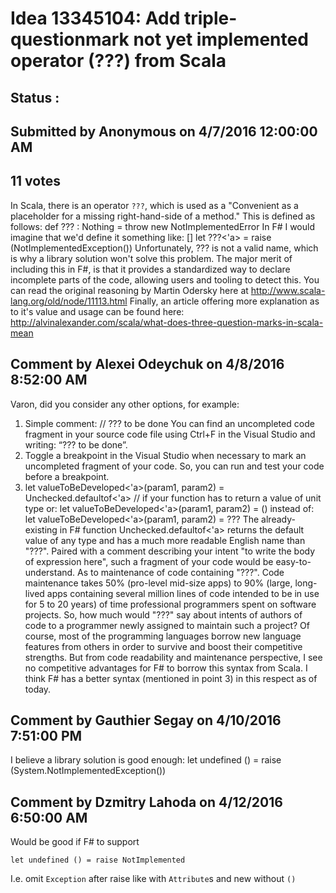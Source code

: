 # Idea 13345104: Add triple-questionmark not yet implemented operator (???) from Scala #

## Status : 

## Submitted by Anonymous on 4/7/2016 12:00:00 AM

## 11 votes

In Scala, there is an operator `???`, which is used as a "Convenient as a placeholder for a missing right-hand-side of a method."
This is defined as follows:
def ??? : Nothing = throw new NotImplementedError
In F# I would imagine that we'd define it something like:
[<GeneralizableValue>]
let ???<'a> = raise (NotImplementedException())
Unfortunately, ??? is not a valid name, which is why a library solution won't solve this problem.
The major merit of including this in F#, is that it provides a standardized way to declare incomplete parts of the code, allowing users and tooling to detect this.
You can read the original reasoning by Martin Odersky here at http://www.scala-lang.org/old/node/11113.html
Finally, an article offering more explanation as to it's value and usage can be found here:
http://alvinalexander.com/scala/what-does-three-question-marks-in-scala-mean


## Comment by Alexei Odeychuk on 4/8/2016 8:52:00 AM

Varon, did you consider any other options, for example:
1) Simple comment: // ??? to be done
You can find an uncompleted code fragment in your source code file using Ctrl+F in the Visual Studio and writing: “??? to be done”.
2) Toggle a breakpoint in the Visual Studio when necessary to mark an uncompleted fragment of your code. So, you can run and test your code before a breakpoint.
3) let valueToBeDeveloped<'a>(param1, param2) = Unchecked.defaultof<'a>
// if your function has to return a value of unit type
or: let valueToBeDeveloped<'a>(param1, param2) = ()
instead of: let valueToBeDeveloped<'a>(param1, param2) = ???
The already-existing in F# function Unchecked.defaultof<'a> returns the default value of any type and has a much more readable English name than "???". Paired with a comment describing your intent "to write the body of expression here", such a fragment of your code would be easy-to-understand.
As to maintenance of code containing "???". Code maintenance takes 50% (pro-level mid-size apps) to 90% (large, long-lived apps containing several million lines of code intended to be in use for 5 to 20 years) of time professional programmers spent on software projects. So, how much would "???" say about intents of authors of code to a programmer newly assigned to maintain such a project?
Of course, most of the programming languages borrow new language features from others in order to survive and boost their competitive strengths. But from code readability and maintenance perspective, I see no competitive advantages for F# to borrow this syntax from Scala. I think F# has a better syntax (mentioned in point 3) in this respect as of today.

## Comment by Gauthier Segay on 4/10/2016 7:51:00 PM

I believe a library solution is good enough:
let undefined () = raise (System.NotImplementedException())

## Comment by Dzmitry Lahoda on 4/12/2016 6:50:00 AM

Would be good if F# to support
```
let undefined () = raise NotImplemented
```
I.e. omit `Exception` after raise like with `Attribute`s and new without `()`
